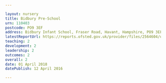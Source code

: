 ```yaml
---

layout: nursery
title: Bidbury Pre-School
urn: 110403
postcode: PO9 3EF
address: Bidbury Infant School, Fraser Road, Havant, Hampshire, PO9 3EF
latestReportUrl: https://reports.ofsted.gov.uk/provider/files/2564604/urn/110403.pdf
teaching: 2
development: 2
leadership: 2
outcomes: 2
overall: 2
date: 01 April 2018 
datePublish: 12 April 2016

---
```

